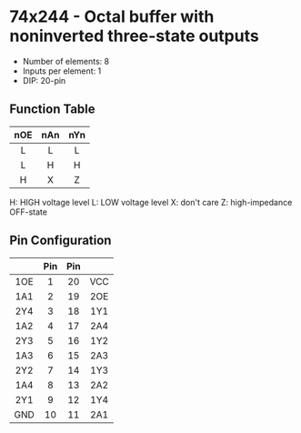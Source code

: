 # 74x244 - Octal buffer with noninverted three-state outputs

* Number of elements: 8
* Inputs per element: 1
* DIP: 20-pin

## Function Table

| nOE | nAn | nYn |
|:---:|:---:|:---:|
| L   | L   | L   |
| L   | H   | H   |
| H   | X   | Z   |


H: HIGH voltage level
L: LOW voltage level
X: don't care
Z: high-impedance OFF-state

## Pin Configuration

|     | Pin | Pin |     |
|:---:|:---:|:---:|:---:|
| 1OE |   1 |  20 | VCC |
| 1A1 |   2 |  19 | 2OE |
| 2Y4 |   3 |  18 | 1Y1 |
| 1A2 |   4 |  17 | 2A4 |
| 2Y3 |   5 |  16 | 1Y2 |
| 1A3 |   6 |  15 | 2A3 |
| 2Y2 |   7 |  14 | 1Y3 |
| 1A4 |   8 |  13 | 2A2 |
| 2Y1 |   9 |  12 | 1Y4 |
| GND |  10 |  11 | 2A1 |
